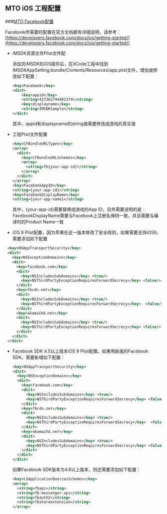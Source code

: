 ## MTO iOS 工程配置    
###[MTO Facebook配置](Channel/Facebook/ios.md)

Facebook所需要的配置在官方文档都有详细说明，请参考：[https://developers.facebook.com/docs/ios/getting-started/](https://developers.facebook.com/docs/ios/getting-started/)

* iMSDK资源文件Plist文件配

  添加完iMSDK的iOS插件后，在XCode工程中找到IMSDKAppSetting.bundle/Contents/Resources/app.plist文件，增加或修改如下配置：
  
  ```xml
  <key>Facebook</key>
  <dict>
      <key>appid</key>
      <string>423362744481374</string>
      <key>displayname</key>
      <string>IMSDKSample</string>
  </dict>
  ```
  
  其中，appid和displayname的string值需要修改成游戏的真实值

* 工程Plsit文件配置

  ```xml
  <key>CFBundleURLTypes</key>
  <array>
    <dict>
      <key>CFBundleURLSchemes</key>
      <array>
        <string>fb{your-app-id}</string>
      </array>
    </dict>
  </array>
  <key>FacebookAppID</key>
  <string>{your-app-id}</string>
  <key>FacebookDisplayName</key>
  <string>{your-app-name}</string>
  ```
  
  其中，{your-app-id}需要替换成游戏的App ID，另外需要说明的是：FacebookDisplayName需要与Facebook上注册名保持一致，并且需要与编译时的Product Name一致
  
* iOS 9 Plist配置，因为苹果在这一版本修改了安全规则，如果需要支持iOS9，需要添加如下配置
 
 ```xml
  <key>NSAppTransportSecurity</key>
  <dict>
    <key>NSExceptionDomains</key>
    <dict>
      <key>facebook.com</key>
      <dict>
        <key>NSIncludesSubdomains</key> <true/>        
        <key>NSThirdPartyExceptionRequiresForwardSecrecy</key> <false/>
      </dict>
      <key>fbcdn.net</key>
      <dict>
        <key>NSIncludesSubdomains</key> <true/>
        <key>NSThirdPartyExceptionRequiresForwardSecrecy</key>  <false/>
      </dict>
      <key>akamaihd.net</key>
      <dict>
        <key>NSIncludesSubdomains</key> <true/>
        <key>NSThirdPartyExceptionRequiresForwardSecrecy</key> <false/>
      </dict>
    </dict>
  </dict>
 ```
 
* Facebook SDK 4.5以上版本iOS 9 Plist配置。如果用新版的Facebook SDK，需要新增如下配置：
  
  ```xml
  <key>NSAppTransportSecurity</key>
  <dict>
    <key>NSExceptionDomains</key>
    <dict>
      <key>facebook.com</key>
      <dict>
        <key>NSIncludesSubdomains</key> <true/>        
        <key>NSThirdPartyExceptionRequiresForwardSecrecy</key> <false/>
      </dict>
      <key>fbcdn.net</key>
      <dict>
        <key>NSIncludesSubdomains</key> <true/>
        <key>NSThirdPartyExceptionRequiresForwardSecrecy</key>  <false/>
      </dict>
      <key>akamaihd.net</key>
      <dict>
        <key>NSIncludesSubdomains</key> <true/>
        <key>NSThirdPartyExceptionRequiresForwardSecrecy</key> <false/>
      </dict>
    </dict>
  </dict>
  ```
  
  如果Facebook SDK版本为4.6以上版本，则还需要添加如下配置：
  
  ```xml
  <key>LSApplicationQueriesSchemes</key>
  <array>
    <string>fbapi</string>
    <string>fb-messenger-api</string>
    <string>fbauth2</string>
    <string>fbshareextension</string>
  </array>
  ```
